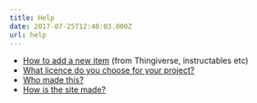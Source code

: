 ```yaml
---
title: Help
date: 2017-07-25T12:40:03.000Z
url: help
---
```

* [How to add a new item](https://openassistive.org/2017/04/how-to-add/edit-your-own-project-files-advanced/) (from Thingiverse, instructables etc)
* [What licence do you choose for your project?](https://openassistive.org/2017/05/choose-a-licence.-please./)
* [Who made this?](https://openassistive.org/2017/04/who-made-this/)
* [How is the site made?](https://openassistive.org/2017/04/site-infrastructure---what-makes-the-cogs-work/)





